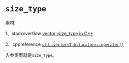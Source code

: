 # `size_type`

素材:

1、stackoverflow [vector::size_type in C++](https://stackoverflow.com/questions/4849632/vectorintsize-type-in-c)

2、cppreference [`std::vector<T,Allocator>::operator[]`](https://en.cppreference.com/w/cpp/container/vector/operator_at)

入参类型就是`size_type`。